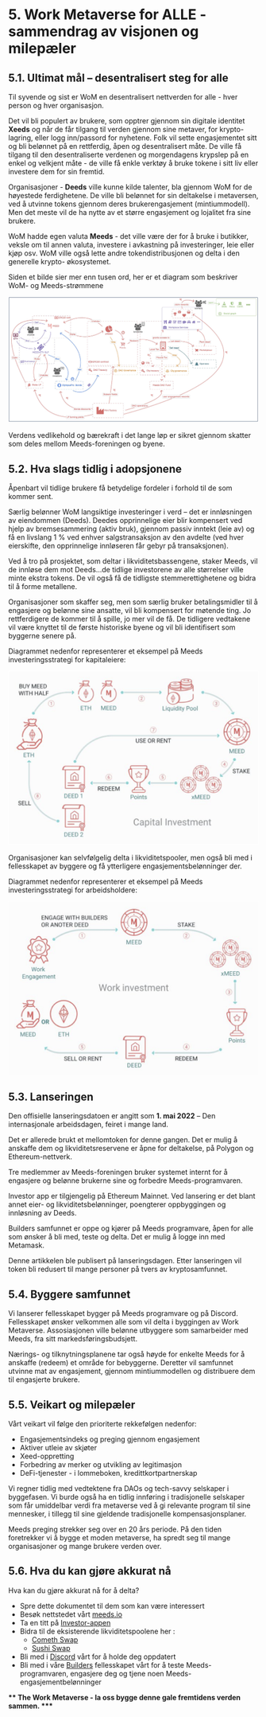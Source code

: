 # 5. Work Metaverse for ALLE - sammendrag av visjonen og milepæler

## 5.1. Ultimat mål – desentralisert steg for alle

Til syvende og sist er WoM en desentralisert nettverden for alle - hver person og hver organisasjon.

Det vil bli populert av brukere, som opptrer gjennom sin digitale identitet **Xeeds** og når de får tilgang til verden gjennom sine metaver, for krypto-lagring, eller logg inn/passord for nyhetene. Folk vil sette engasjementet sitt og bli belønnet på en rettferdig, åpen og desentralisert måte. De ville få tilgang til den desentraliserte verdenen og morgendagens krypslep på en enkel og velkjent måte - de ville få enkle verktøy å bruke tokene i sitt liv eller investere dem for sin fremtid.

Organisasjoner - **Deeds** ville kunne kilde talenter, bla gjennom WoM for de høyestede ferdighetene. De ville bli belønnet for sin deltakelse i metaversen, ved å utvinne tokens gjennom deres brukerengasjement (mintiummodell). Men det meste vil de ha nytte av et større engasjement og lojalitet fra sine brukere.

WoM hadde egen valuta **Meeds** - det ville være der for å bruke i butikker, veksle om til annen valuta, investere i avkastning på investeringer, leie eller kjøp osv. WoM ville også lette andre tokendistribusjonen og delta i den generelle krypto- økosystemet.

Siden et bilde sier mer enn tusen ord, her er et diagram som beskriver WoM- og Meeds-strømmene

![WoM- og Meeds-strømmer](en/img/wom-flows.png)

Verdens vedlikehold og bærekraft i det lange løp er sikret gjennom skatter som deles mellom Meeds-foreningen og byene.

## 5.2. Hva slags tidlig i adopsjonene

Åpenbart vil tidlige brukere få betydelige fordeler i forhold til de som kommer sent.

Særlig belønner WoM langsiktige investeringer i verd – det er innløsningen av eiendommen (Deeds). Deedes opprinnelige eier blir kompensert ved hjelp av bremsesammering (aktiv bruk), gjennom passiv inntekt (leie av) og få en livslang 1 % ved enhver salgstransaksjon av den avdelte (ved hver eierskifte, den opprinnelige innløseren får gebyr på transaksjonen).

Ved å tro på prosjektet, som deltar i likviditetsbassengene, staker Meeds, vil de innløse dem mot Deeds...de tidlige investorene av alle størrelser ville minte ekstra tokens. De vil også få de tidligste stemmerettighetene og bidra til å forme metallene.

Organisasjoner som skaffer seg, men som særlig bruker betalingsmidler til å engasjere og belønne sine ansatte, vil bli kompensert for møtende ting. Jo rettferdigere de kommer til å spille, jo mer vil de få. De tidligere vedtakene vil være knyttet til de første historiske byene og vil bli identifisert som byggerne senere på.

Diagrammet nedenfor representerer et eksempel på Meeds investeringsstrategi for kapitaleiere:

![Meeds investeringsstrategi for kapitaleiere](en/img/invest-capital.png)

Organisasjoner kan selvfølgelig delta i likviditetspooler, men også bli med i fellesskapet av byggere og få ytterligere engasjementsbelønninger der.

Diagrammet nedenfor representerer et eksempel på Meeds investeringsstrategi for arbeidsholdere:

![Meeds investeringsstrategi for arbeidsinnehavere](en/img/invest-work.png)

## 5.3. Lanseringen

Den offisielle lanseringsdatoen er angitt som **1. mai 2022** – Den internasjonale arbeidsdagen, feiret i mange land.

Det er allerede brukt et mellomtoken for denne gangen. Det er mulig å anskaffe dem og likviditetsreservene er åpne for deltakelse, på Polygon og Ethereum-nettverk.

Tre medlemmer av Meeds-foreningen bruker systemet internt for å engasjere og belønne brukerne sine og forbedre Meeds-programvaren.

Investor app er tilgjengelig på Ethereum Mainnet. Ved lansering er det blant annet eier- og likviditetsbelønninger, poengterer oppbyggingen og innløsning av Deeds.

Builders samfunnet er oppe og kjører på Meeds programvare, åpen for alle som ønsker å bli med, teste og delta. Det er mulig å logge inn med Metamask.

Denne artikkelen ble publisert på lanseringsdagen. Etter lanseringen vil token bli redusert til mange personer på tvers av kryptosamfunnet.

## 5.4. Byggere samfunnet

Vi lanserer fellesskapet bygger på Meeds programvare og på Discord. Fellesskapet ønsker velkommen alle som vil delta i byggingen av Work Metaverse. Assosiasjonen ville belønne utbyggere som samarbeider med Meeds, fra sitt markedsføringsbudsjett.

Nærings- og tilknytningsplanene tar også høyde for enkelte Meeds for å anskaffe (redeem) et område for bebyggerne. Deretter vil samfunnet utvinne mat av engasjement, gjennom mintiummodellen og distribuere dem til engasjerte brukere.

## 5.5. Veikart og milepæler

Vårt veikart vil følge den prioriterte rekkefølgen nedenfor:

- Engasjementsindeks og preging gjennom engasjement
- Aktiver utleie av skjøter
- Xeed-oppretting
- Forbedring av merker og utvikling av legitimasjon
- DeFi-tjenester - i lommeboken, kredittkortpartnerskap

Vi regner tidlig med vedtektene fra DAOs og tech-savvy selskaper i byggefasen. Vi burde også ha en tidlig innføring i tradisjonelle selskaper som får umiddelbar verdi fra metaverse ved å gi relevante program til sine mennesker, i tillegg til sine gjeldende tradisjonelle kompensasjonsplaner.

Meeds preging strekker seg over en 20 års periode. På den tiden foretrekker vi å bygge et moden metaverse, ha spredt seg til mange organisasjoner og mange brukere verden over.

## 5.6. Hva du kan gjøre akkurat nå

Hva kan du gjøre akkurat nå for å delta?

- Spre dette dokumentet til dem som kan være interessert
- Besøk nettstedet vårt [meeds.io](https://www.meeds.io/)
- Ta en titt på [Investor-appen](https://meeds.io/investors)
- Bidra til de eksisterende likviditetspoolene her :
  - [Cometh Swap](https://swap.cometh.io/)
  - [Sushi Swap](https://sushi.com)
- Bli med i [Discord](https://discord.com/invite/hAuADSq3) vårt for å holde deg oppdatert
- Bli med i våre [Builders](https://meeds.io/builders) fellesskapet vårt for å teste Meeds-programvaren, engasjere deg og tjene noen Meeds-engasjementbelønninger

**\*\* The Work Metaverse - la oss bygge denne gale fremtidens verden sammen. \*\*\***